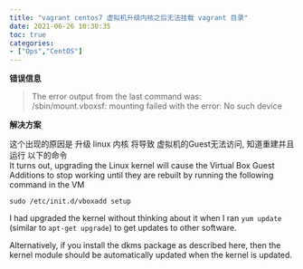 ```yaml
---
title: "vagrant centos7 虚拟机升级内核之后无法挂载 vagrant 目录"
date: 2021-06-26 10:30:35
toc: true
categories:
- ["Ops","CentOS"]
---
```


**错误信息**

> The error output from the last command was:<br />
/sbin/mount.vboxsf: mounting failed with the error: No such device


**解决方案**

这个出现的原因是 升级 linux 内核 将导致 虚拟机的Guest无法访问, 知道重建并且运行 以下的命令<br />
It turns out, upgrading the Linux kernel will cause the Virtual Box Guest Additions to stop working until they are rebuilt by running the following command in the VM


```
sudo /etc/init.d/vboxadd setup
```

I had upgraded the kernel without thinking about it when I ran `yum update` (similar to `apt-get upgrade`) to get updates to other software.

Alternatively, if you install the dkms package as described here, then the kernel module should be automatically updated when the kernel is updated.


